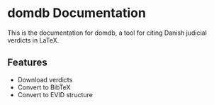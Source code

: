 # domdb Documentation

This is the documentation for domdb, a tool for citing Danish judicial verdicts in LaTeX.

## Features
- Download verdicts
- Convert to BibTeX
- Convert to EVID structure

